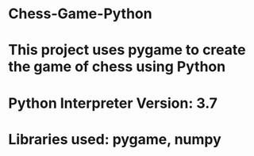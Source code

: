 # Chess-Game-Python
# This project uses pygame to create the game of chess using Python
# Python Interpreter Version: 3.7
# Libraries used: pygame, numpy
